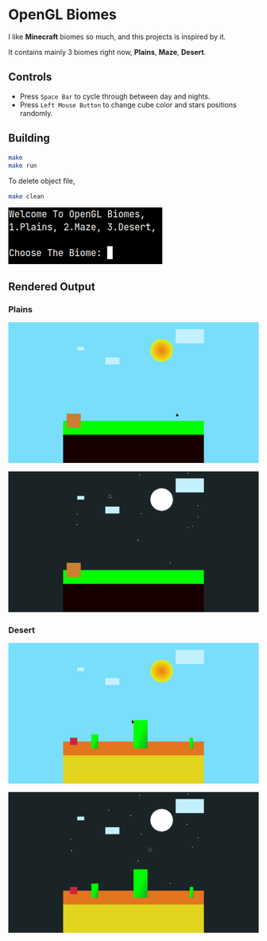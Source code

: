 # OpenGL Biomes

I like **Minecraft** biomes so much, and this projects is inspired by it.

It contains mainly 3 biomes right now, **Plains**, **Maze**, **Desert**.

## Controls

- Press `Space Bar` to cycle through between day and nights.
- Press `Left Mouse Button` to change cube color and stars positions randomly.

## Building

```bash
make
make run
```

To delete object file,

```bash
make clean
```

![menu](assets/menu.png)

## Rendered Output

### Plains

![plains day](assets/plains_day.png)

![plains night](assets/plains_night.png)

### Desert

![desert day](assets/desert_day.png)

![desert night](assets/desert_night.png)
